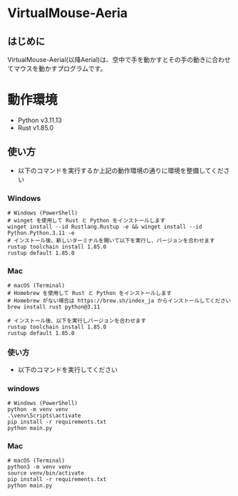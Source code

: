 # VirtualMouse-Aeria

## はじめに
VirtualMouse-Aerial(以降Aerial)は、空中で手を動かすとその手の動きに合わせてマウスを動かすプログラムです。

# 動作環境
 - Python v3.11.13
 - Rust v1.85.0

## 使い方
- 以下のコマンドを実行するか上記の動作環境の通りに環境を整備してください

### Windows
```
# Windows (PowerShell)
# winget を使用して Rust と Python をインストールします
winget install --id Rustlang.Rustup -e && winget install --id Python.Python.3.11 -e
# インストール後、新しいターミナルを開いて以下を実行し、バージョンを合わせます
rustup toolchain install 1.85.0
rustup default 1.85.0
```

### Mac
```
# macOS (Terminal)
# Homebrew を使用して Rust と Python をインストールします
# Homebrew がない場合は https://brew.sh/index_ja からインストールしてください
brew install rust python@3.11

# インストール後、以下を実行しバージョンを合わせます
rustup toolchain install 1.85.0
rustup default 1.85.0
```

### 使い方
- 以下のコマンドを実行してください

### windows 
```
# Windows (PowerShell)
python -m venv venv
.\venv\Scripts\activate
pip install -r requirements.txt
python main.py
```

### Mac
```
# macOS (Terminal)
python3 -m venv venv
source venv/bin/activate
pip install -r requirements.txt
python main.py
```
